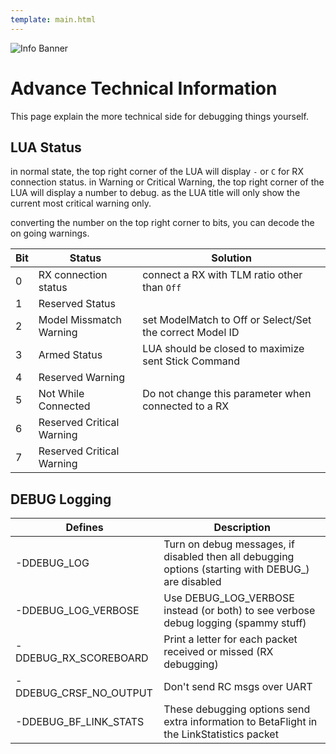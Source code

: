 ```yaml
---
template: main.html
---
```


![Info Banner](https://github.com/ExpressLRS/ExpressLRS-Hardware/blob/master/img/information.png?raw=true)

# Advance Technical Information
This page explain the more technical side for debugging things yourself.

## LUA Status
in normal state, the top right corner of the LUA will display `-` or `C` for RX connection status. in Warning or Critical Warning, the top right corner of the LUA will display a number to debug. as the LUA title will only show the current most critical warning only.

converting the number on the top right corner to bits, you can decode the on going warnings.

| Bit | Status | Solution |
| ---- | -------------------------------- | ----------------------------------------------------------------- |
0 | RX connection status | connect a RX with TLM ratio other than ``Off`` |
1 | Reserved Status ||
2 | Model Missmatch Warning | set ModelMatch to Off or Select/Set the correct Model ID |
3 | Armed Status | LUA should be closed to maximize sent Stick Command |
4 | Reserved Warning | |
5 | Not While Connected | Do not change this parameter when connected to a RX |
6 | Reserved Critical Warning | |
7 | Reserved Critical Warning | |

## DEBUG Logging
| Defines | Description |
| -------------------------------- | ----------------------------------------------------------------- |
| -DDEBUG_LOG | Turn on debug messages, if disabled then all debugging options (starting with DEBUG_) are disabled |
| -DDEBUG_LOG_VERBOSE | Use DEBUG_LOG_VERBOSE instead (or both) to see verbose debug logging (spammy stuff) |
| -DDEBUG_RX_SCOREBOARD | Print a letter for each packet received or missed (RX debugging) |
| -DDEBUG_CRSF_NO_OUTPUT | Don't send RC msgs over UART |
| -DDEBUG_BF_LINK_STATS | These debugging options send extra information to BetaFlight in the LinkStatistics packet |
